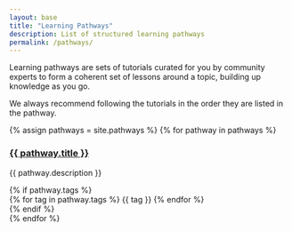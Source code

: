 ```yaml
---
layout: base
title: "Learning Pathways"
description: List of structured learning pathways 
permalink: /pathways/
---
```


<p>Learning pathways are sets of tutorials curated for you by community experts to form a coherent set of lessons around a topic, building up knowledge as you go.</p>
    
<p>We always recommend following the tutorials in the order they are listed in the pathway.</p>

<div class="pathway-grid">
  {% assign pathways = site.pathways %}
  {% for pathway in pathways %}
    <div class="pathway-card">
      <h3><a href="{{ pathway.url | relative_url }}">{{ pathway.title }}</a></h3>
      <p>{{ pathway.description }}</p>
      {% if pathway.tags %}
        <div class="tags">
            {% for tag in pathway.tags %}
            <span>{{ tag }}</span>
            {% endfor %}
        </div>
      {% endif %}
    </div>
  {% endfor %}
</div>
